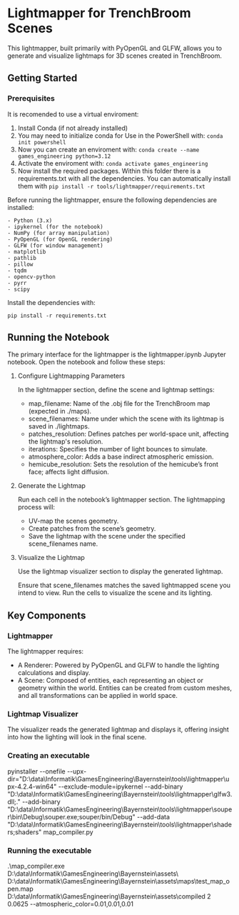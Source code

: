 # Lightmapper for TrenchBroom Scenes

This lightmapper, built primarily with PyOpenGL and GLFW, allows you to generate and visualize lightmaps for 3D scenes created in TrenchBroom. 


## Getting Started
### Prerequisites

It is recomended to use a virtual enviroment:

1. Install Conda (if not already installed)
2. You may need to initialize conda for Use in the PowerShell with:
    `conda init powershell`
3. Now you can create an enviroment with:
    `conda create --name games_engineering python=3.12`
4. Activate the enviroment with:
    `conda activate games_engineering`
5. Now install the required packages. Within this folder there is a requirements.txt with all the dependencies. You can automatically install them with `pip install -r tools/lightmapper/requirements.txt`

Before running the lightmapper, ensure the following dependencies are installed:

    - Python (3.x)
    - ipykernel (for the notebook)
    - NumPy (for array manipulation)
    - PyOpenGL (for OpenGL rendering)
    - GLFW (for window management)
    - matplotlib
    - pathlib
    - pillow
    - tqdm
    - opencv-python
    - pyrr
    - scipy

Install the dependencies with:

`pip install -r requirements.txt`


## Running the Notebook

The primary interface for the lightmapper is the lightmapper.ipynb Jupyter notebook. Open the notebook and follow these steps:

1. Configure Lightmapping Parameters

    In the lightmapper section, define the scene and lightmap settings:

    - map_filename: Name of the .obj file for the TrenchBroom map (expected in ./maps).
    - scene_filenames: Name under which the scene with its lightmap is saved in ./lightmaps.
    - patches_resolution: Defines patches per world-space unit, affecting the lightmap's resolution.
    - iterations: Specifies the number of light bounces to simulate.
    - atmosphere_color: Adds a base indirect atmospheric emission.
    - hemicube_resolution: Sets the resolution of the hemicube’s front face; affects light diffusion.

2. Generate the Lightmap 

    Run each cell in the notebook’s lightmapper section. The lightmapping process will:

    - UV-map the scenes geometry.
    - Create patches from the scene’s geometry.
    - Save the lightmap with the scene under the specified scene_filenames name.

3. Visualize the Lightmap 

    Use the lightmap visualizer section to display the generated lightmap.

    Ensure that scene_filenames matches the saved lightmapped scene you intend to view. Run the cells to visualize the scene and its lighting.


## Key Components

### Lightmapper

The lightmapper requires:

- A Renderer: Powered by PyOpenGL and GLFW to handle the lighting calculations and display.
- A Scene: Composed of entities, each representing an object or geometry within the world. Entities can be created from custom meshes, and all transformations can be applied in world space.


### Lightmap Visualizer

The visualizer reads the generated lightmap and displays it, offering insight into how the lighting will look in the final scene.


### Creating an executable

pyinstaller --onefile --upx-dir="D:\data\Informatik\GamesEngineering\Bayernstein\tools\lightmapper\upx-4.2.4-win64" --exclude-module=ipykernel --add-binary "D:\data\Informatik\GamesEngineering\Bayernstein\tools\lightmapper\glfw3.dll;." --add-binary "D:\data\Informatik\GamesEngineering\Bayernstein\tools\lightmapper\souper\bin\Debug\souper.exe;souper/bin/Debug" --add-data "D:\data\Informatik\GamesEngineering\Bayernstein\tools\lightmapper\shaders;shaders" map_compiler.py


### Running the executable

.\map_compiler.exe D:\data\Informatik\GamesEngineering\Bayernstein\assets\ D:\data\Informatik\GamesEngineering\Bayernstein\assets\maps\test_map_open.map D:\data\Informatik\GamesEngineering\Bayernstein\assets\compiled 2 0.0625 --atmospheric_color=0.01,0.01,0.01